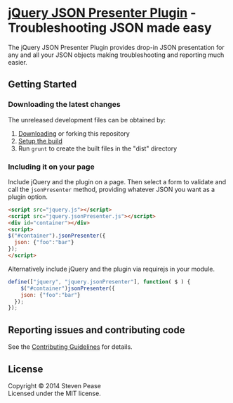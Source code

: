 [jQuery JSON Presenter Plugin](https://github.com/svpease/jquery-json-presenter) - Troubleshooting JSON made easy
================================

The jQuery JSON Presenter Plugin provides drop-in JSON presentation for any and all your JSON objects making troubleshooting and reporting much easier.

## Getting Started

### Downloading the latest changes

The unreleased development files can be obtained by:

 1. [Downloading](https://github.com/svpease/jquery-json-presenter/archive/master.zip) or forking this repository
 2. [Setup the build](CONTRIBUTING.md#build-setup)
 3. Run `grunt` to create the built files in the "dist" directory

### Including it on your page

Include jQuery and the plugin on a page. Then select a form to validate and call the `jsonPresenter` method, providing whatever JSON you want as a plugin option.

```html
<script src="jquery.js"></script>
<script src="jquery.jsonPresenter.js"></script>
<div id="container"></div>
<script>
$("#container").jsonPresenter({
  json: {"foo":"bar"}
});
</script>
```

Alternatively include jQuery and the plugin via requirejs in your module.

```js
define(["jquery", "jquery.jsonPresenter"], function( $ ) {
	$("#container")jsonPresenter({
    json: {"foo":"bar"}
  });
});
```

## Reporting issues and contributing code

See the [Contributing Guidelines](CONTRIBUTING.md) for details.

## License
Copyright &copy; 2014 Steven Pease<br>
Licensed under the MIT license.
